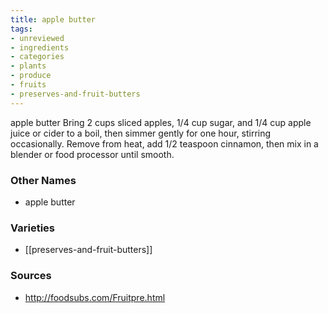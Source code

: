 ```yaml
---
title: apple butter
tags:
- unreviewed
- ingredients
- categories
- plants
- produce
- fruits
- preserves-and-fruit-butters
---
```

apple butter Bring 2 cups sliced apples, 1/4 cup sugar, and 1/4 cup apple juice or cider to a boil, then simmer gently for one hour, stirring occasionally. Remove from heat, add 1/2 teaspoon cinnamon, then mix in a blender or food processor until smooth.

### Other Names

* apple butter

### Varieties

* [[preserves-and-fruit-butters]]

### Sources
* http://foodsubs.com/Fruitpre.html
